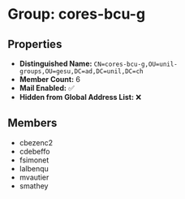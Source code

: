 # Group: cores-bcu-g

## Properties

- **Distinguished Name:** `CN=cores-bcu-g,OU=unil-groups,OU=gesu,DC=ad,DC=unil,DC=ch`
- **Member Count:** 6
- **Mail Enabled:** ✅
- **Hidden from Global Address List:** ❌

## Members

- cbezenc2
- cdebeffo
- fsimonet
- lalbenqu
- mvautier
- smathey
